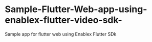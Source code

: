 # Sample-Flutter-Web-app-using-enablex-flutter-video-sdk-
Sample app for flutter web using Enablex Flutter SDk

